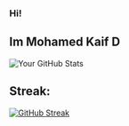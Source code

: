 
### Hi! 
## Im Mohamed Kaif D

![Your GitHub Stats](https://github-readme-stats.vercel.app/api?username=Mohamedkaif10&show_icons=true&theme=radical)

## Streak:
[![GitHub Streak](https://streak-stats.demolab.com/?user=Mohamedkaif10&theme=dark)](https://git.io/streak-stats)






